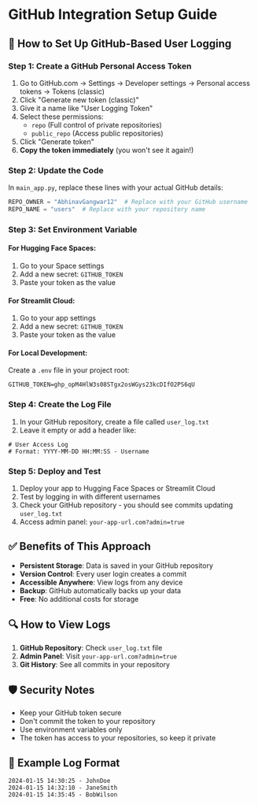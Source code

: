 # GitHub Integration Setup Guide

## 🚀 How to Set Up GitHub-Based User Logging

### Step 1: Create a GitHub Personal Access Token

1. Go to GitHub.com → Settings → Developer settings → Personal access tokens → Tokens (classic)
2. Click "Generate new token (classic)"
3. Give it a name like "User Logging Token"
4. Select these permissions:
   - `repo` (Full control of private repositories)
   - `public_repo` (Access public repositories)
5. Click "Generate token"
6. **Copy the token immediately** (you won't see it again!)

### Step 2: Update the Code

In `main_app.py`, replace these lines with your actual GitHub details:

```python
REPO_OWNER = "AbhinavGangwar12"  # Replace with your GitHub username
REPO_NAME = "users"  # Replace with your repository name
```

### Step 3: Set Environment Variable

#### For Hugging Face Spaces:
1. Go to your Space settings
2. Add a new secret: `GITHUB_TOKEN`
3. Paste your token as the value

#### For Streamlit Cloud:
1. Go to your app settings
2. Add a new secret: `GITHUB_TOKEN`
3. Paste your token as the value

#### For Local Development:
Create a `.env` file in your project root:
```
GITHUB_TOKEN=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
```

### Step 4: Create the Log File

1. In your GitHub repository, create a file called `user_log.txt`
2. Leave it empty or add a header like:
```
# User Access Log
# Format: YYYY-MM-DD HH:MM:SS - Username
```

### Step 5: Deploy and Test

1. Deploy your app to Hugging Face Spaces or Streamlit Cloud
2. Test by logging in with different usernames
3. Check your GitHub repository - you should see commits updating `user_log.txt`
4. Access admin panel: `your-app-url.com?admin=true`

## ✅ Benefits of This Approach

- **Persistent Storage**: Data is saved in your GitHub repository
- **Version Control**: Every user login creates a commit
- **Accessible Anywhere**: View logs from any device
- **Backup**: GitHub automatically backs up your data
- **Free**: No additional costs for storage

## 🔍 How to View Logs

1. **GitHub Repository**: Check `user_log.txt` file
2. **Admin Panel**: Visit `your-app-url.com?admin=true`
3. **Git History**: See all commits in your repository

## 🛡️ Security Notes

- Keep your GitHub token secure
- Don't commit the token to your repository
- Use environment variables only
- The token has access to your repositories, so keep it private

## 📝 Example Log Format

```
2024-01-15 14:30:25 - JohnDoe
2024-01-15 14:32:10 - JaneSmith
2024-01-15 14:35:45 - BobWilson
```

